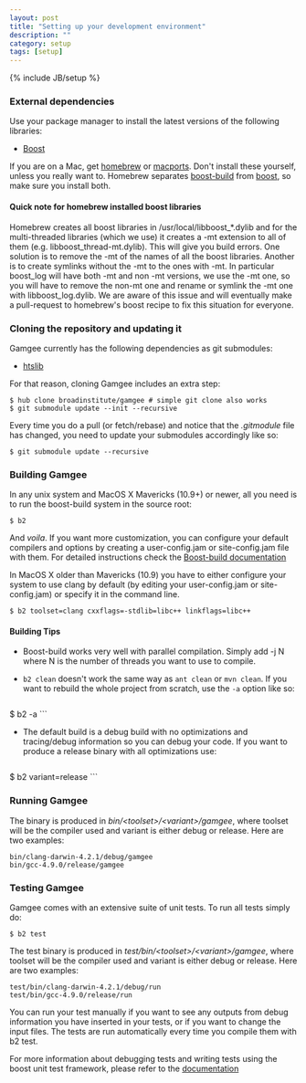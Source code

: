 ```yaml
---
layout: post
title: "Setting up your development environment"
description: ""
category: setup
tags: [setup]
---
```

{% include JB/setup %}

### External dependencies

Use your package manager to install the latest versions of the following libraries:

  * [Boost](http://www.boost.org/)

If you are on a Mac, get [homebrew](http://brew.sh/) or [macports](http://www.macports.org/). Don't install these yourself, unless you really want to. Homebrew separates [boost-build](https://github.com/Homebrew/homebrew/blob/master/Library/Formula/boost-build.rb) from [boost](https://github.com/Homebrew/homebrew/blob/master/Library/Formula/boost.rb), so make sure you install both.

#### Quick note for homebrew installed boost libraries

Homebrew creates all boost libraries in /usr/local/libboost_*.dylib and for the multi-threaded libraries (which we use) it creates a -mt extension to all of them (e.g. libboost_thread-mt.dylib). This will give you build errors. One solution is to remove the -mt of the names of all the boost libraries. Another is to create symlinks without the -mt to the ones with -mt. In particular boost_log will have both -mt and non -mt versions, we use the -mt one, so you will have to remove the non-mt one and rename or symlink the -mt one with libboost_log.dylib. We are aware of this issue and will eventually make a pull-request to homebrew's boost recipe to fix this situation for everyone.


### Cloning the repository and updating it

Gamgee currently has the following dependencies as git submodules:

  * [htslib](http://www.github.com/samtools/htslib)

For that reason, cloning Gamgee includes an extra step:

    $ hub clone broadinstitute/gamgee # simple git clone also works
    $ git submodule update --init --recursive

Every time you do a pull (or fetch/rebase) and notice that the *.gitmodule* file has changed, you need to update your submodules accordingly like so:

    $ git submodule update --recursive


### Building Gamgee

In any unix system and MacOS X Mavericks (10.9+) or newer, all you need is to run the boost-build system in the source root:

    $ b2

And *voila*. If you want more customization, you can configure your default compilers and options by creating a user-config.jam or site-config.jam file with them. For detailed instructions check the [Boost-build documentation](http://www.boost.org/boost-build2/doc/html/bbv2/overview/configuration.html)

In MacOS X older than Mavericks (10.9) you have to either configure your system to
use clang by default (by editing your user-config.jam or site-config.jam) or
specify it in the command line.

    $ b2 toolset=clang cxxflags=-stdlib=libc++ linkflags=libc++

#### Building Tips

* Boost-build works very well with parallel compilation. Simply add -j N where N is the
number of threads you want to use to compile.
* `b2 clean` doesn't work the same way as `ant clean` or `mvn clean`. If you want to rebuild the whole project from scratch, use the `-a` option like so:

    ```
$ b2 -a
    ```

* The default build is a debug build with no optimizations and tracing/debug information so you can
  debug your code. If you want to produce a release binary with all optimizations use:

    ```
$ b2 variant=release
    ```


### Running Gamgee

The binary is produced in *bin/&lt;toolset&gt;/&lt;variant&gt;/gamgee*, where toolset will be the compiler used and variant is either debug or release. Here are two examples:

    bin/clang-darwin-4.2.1/debug/gamgee
    bin/gcc-4.9.0/release/gamgee


### Testing Gamgee

Gamgee comes with an extensive suite of unit tests. To run all tests simply do:

    $ b2 test

The test binary is produced in *test/bin/&lt;toolset&gt;/&lt;variant&gt;/gamgee*, where toolset will be the compiler used and variant is either debug or release. Here are two examples:

    test/bin/clang-darwin-4.2.1/debug/run
    test/bin/gcc-4.9.0/release/run

You can run your test manually if you want to see any outputs from debug information you have inserted in your tests, or if you want to change the input files. The tests are run automatically every time you compile them with b2 test.

For more information about debugging tests and writing tests using the boost unit test framework,
please refer to the [documentation](http://www.boost.org/doc/libs/1_55_0/libs/test/doc/html/index.html)
